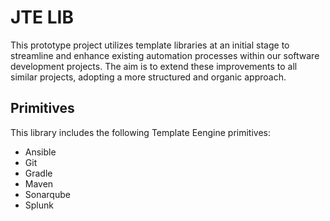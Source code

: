 # JTE LIB

This prototype project utilizes template libraries at an initial stage to streamline and enhance existing automation processes within our software development projects. The aim is to extend these improvements to all similar projects, adopting a more structured and organic approach.

## Primitives

This library includes the following Template Eengine primitives:

* Ansible
* Git
* Gradle
* Maven
* Sonarqube
* Splunk

